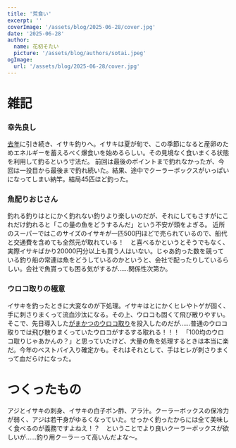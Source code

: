 ```yaml
---
title: '荒食い'
excerpt: ''
coverImage: '/assets/blog/2025-06-28/cover.jpg'
date: '2025-06-28'
author:
  name: 花初そたい
  picture: '/assets/blog/authors/sotai.jpeg'
ogImage:
  url: '/assets/blog/2025-06-28/cover.jpg'
---
```

# 雑記
### 幸先良し
[去年](https://hanasome-sotai.com/posts/2024-06-22)に引き続き、イサキ釣りへ。イサキは夏が旬で、この季節になると産卵のためエネルギーを蓄えるべく爆食いを始めるらしい。その見境なく食いまくる状態を利用して釣るという寸法だ。
前回は最後のポイントまで釣れなかったが、今回は一投目から最後まで釣れ続いた。結果、途中でクーラーボックスがいっぱいになってしまい納竿。結局45匹ほど釣った。

### 魚配りおじさん
釣れる釣りはとにかく釣れない釣りより楽しいのだが、それにしてもさすがにこれだけ釣れると「この量の魚をどうするんだ」という不安が頭をよぎる。
近所のスーパーではこのサイズのイサキが一匹500円ほどで売られているので、船代と交通費を含めても全然元が取れている！　と喜べるかというとそうでもなく、実際イサキばかり20000円分以上も買う人はいない。じゃあ釣った数を競っている釣り船の常連は魚をどうしているのかというと、会社で配ったりしているらしい。会社で魚貰っても困る気がするが……関係性次第か。

### ウロコ取りの極意
イサキを釣ったときに大変なのが下処理。イサキはとにかくヒレやトゲが固く、手に刺さりまくって流血沙汰になる。その上、ウロコも固くて飛び散りやすい。そこで、先日導入した[がまかつのウロコ取り](https://amzn.asia/d/75e25hk)を投入したのだが……普通のウロコ取りでは飛び散りまくっていたウロコがするする取れる！！！　「100均のウロコ取りじゃあかんの？」と思っていたけど、大量の魚を処理するときは本当に楽だ。今年のベストバイ入り確定かも。それはそれとして、手はヒレが刺さりまくって血だらけになった。

# つくったもの
アジとイサキの刺身、イサキの白子ポン酢、アラ汁。クーラーボックスの保冷力が弱く、アジは若干身がゆるくなっていた。せっかく釣ったからには全て美味しく食べるのが義務ですよねえ！？　ということでより良いクーラーボックスが欲しいが……釣り用クーラーって高いんだよな～。